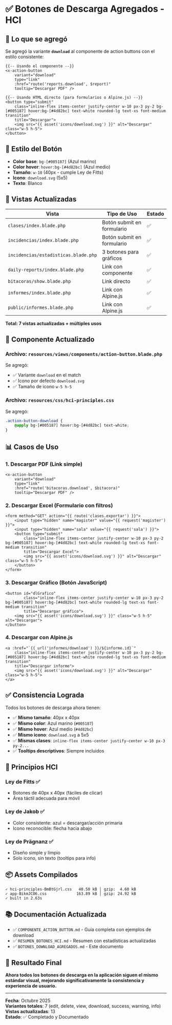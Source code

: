 # ✅ Botones de Descarga Agregados - HCI

## 🎯 Lo que se agregó

Se agregó la variante **`download`** al componente de action buttons con el estilo consistente:

```blade
{{-- Usando el componente --}}
<x-action-button 
    variant="download" 
    type="link" 
    :href="route('reports.download', $report)" 
    tooltip="Descargar PDF" />

{{-- Usando HTML directo (para formularios o Alpine.js) --}}
<button type="submit"
    class="inline-flex items-center justify-center w-10 px-3 py-2 bg-[#005187] hover:bg-[#4d82bc] text-white rounded-lg text-xs font-medium transition"
    title="Descargar">
    <img src="{{ asset('icons/download.svg') }}" alt="Descargar" class="w-5 h-5">
</button>
```

## 🎨 Estilo del Botón

- **Color base**: `bg-[#005187]` (Azul marino)
- **Color hover**: `hover:bg-[#4d82bc]` (Azul medio)
- **Tamaño**: `w-10` (40px - cumple Ley de Fitts)
- **Icono**: `download.svg` (5x5)
- **Texto**: Blanco

## 📍 Vistas Actualizadas

| Vista | Tipo de Uso | Estado |
|-------|-------------|--------|
| `clases/index.blade.php` | Botón submit en formulario | ✅ |
| `incidencias/index.blade.php` | Botón submit en formulario | ✅ |
| `incidencias/estadisticas.blade.php` | 3 botones para gráficos | ✅ |
| `daily-reports/index.blade.php` | Link con componente | ✅ |
| `bitacoras/show.blade.php` | Link directo | ✅ |
| `informes/index.blade.php` | Link con Alpine.js | ✅ |
| `public/informes.blade.php` | Link con Alpine.js | ✅ |

**Total: 7 vistas actualizadas + múltiples usos**

## 🔧 Componente Actualizado

### Archivo: `resources/views/components/action-button.blade.php`

Se agregó:
- ✅ Variante `download` en el match
- ✅ Icono por defecto `download.svg`
- ✅ Tamaño de icono `w-5 h-5`

### Archivo: `resources/css/hci-principles.css`

Se agregó:
```css
.action-button-download {
    @apply bg-[#005187] hover:bg-[#4d82bc] text-white;
}
```

## 📊 Casos de Uso

### 1. Descargar PDF (Link simple)
```blade
<x-action-button 
    variant="download" 
    type="link" 
    :href="route('bitacoras.download', $bitacora)" 
    tooltip="Descargar PDF" />
```

### 2. Descargar Excel (Formulario con filtros)
```blade
<form method="GET" action="{{ route('clases.exportar') }}">
    <input type="hidden" name="magister" value="{{ request('magister') }}">
    <input type="hidden" name="sala" value="{{ request('sala') }}">
    <button type="submit"
        class="inline-flex items-center justify-center w-10 px-3 py-2 bg-[#005187] hover:bg-[#4d82bc] text-white rounded-lg text-xs font-medium transition"
        title="Descargar Excel">
        <img src="{{ asset('icons/download.svg') }}" alt="Descargar" class="w-5 h-5">
    </button>
</form>
```

### 3. Descargar Gráfico (Botón JavaScript)
```blade
<button id="dlGrafico" 
        class="inline-flex items-center justify-center w-10 px-3 py-2 bg-[#005187] hover:bg-[#4d82bc] text-white rounded-lg text-xs font-medium transition"
        title="Descargar gráfico">
    <img src="{{ asset('icons/download.svg') }}" class="w-5 h-5" alt="Descargar">
</button>
```

### 4. Descargar con Alpine.js
```blade
<a :href="`{{ url('informes/download') }}/${informe.id}`"
    class="inline-flex items-center justify-center w-10 px-3 py-2 bg-[#005187] hover:bg-[#4d82bc] text-white rounded-lg text-xs font-medium transition"
    title="Descargar informe">
    <img src="{{ asset('icons/download.svg') }}" alt="Descargar" class="w-5 h-5">
</a>
```

## ✅ Consistencia Lograda

Todos los botones de descarga ahora tienen:
- ✅ **Mismo tamaño**: 40px x 40px
- ✅ **Mismo color**: Azul marino (`#005187`)
- ✅ **Mismo hover**: Azul medio (`#4d82bc`)
- ✅ **Mismo icono**: `download.svg` a 5x5
- ✅ **Mismas clases**: `inline-flex items-center justify-center w-10 px-3 py-2...`
- ✅ **Tooltips descriptivos**: Siempre incluidos

## 🎯 Principios HCI

### Ley de Fitts ✅
- Botones de 40px x 40px (fáciles de clicar)
- Área táctil adecuada para móvil

### Ley de Jakob ✅
- Color consistente: azul = descargar/acción primaria
- Icono reconocible: flecha hacia abajo

### Ley de Prägnanz ✅
- Diseño simple y limpio
- Solo icono, sin texto (tooltips para info)

## 📦 Assets Compilados

```
✓ hci-principles-BmBtGjrl.css   40.50 kB │ gzip:  4.60 kB
✓ app-BikmJCO6.css             163.89 kB │ gzip: 24.92 kB
✓ built in 2.63s
```

## 📚 Documentación Actualizada

- ✅ `COMPONENTE_ACTION_BUTTON.md` - Guía completa con ejemplos de download
- ✅ `RESUMEN_BOTONES_HCI.md` - Resumen con estadísticas actualizadas
- ✅ `BOTONES_DOWNLOAD_AGREGADOS.md` - Este documento

## 🚀 Resultado Final

**Ahora todos los botones de descarga en la aplicación siguen el mismo estándar visual, mejorando significativamente la consistencia y experiencia de usuario.**

---

**Fecha**: Octubre 2025  
**Variantes totales**: 7 (edit, delete, view, download, success, warning, info)  
**Vistas actualizadas**: 13  
**Estado**: ✅ Completado y Documentado

